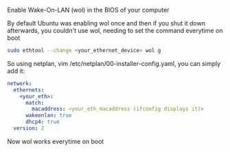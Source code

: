 Enable Wake-On-LAN (wol) in the BIOS of your computer

By default Ubuntu was enabling wol once and then if you shut it down afterwards, you couldn't use wol, needing to set the command everytime on boot
```sh
sudo ethtool --change <your_ethernet_device> wol g
```
So using netplan, vim /etc/netplan/00-installer-config.yaml, you can simply add it:

```yaml
network:
  ethernets:
    <your_eth>:
      match:
        macaddress: <your_eth_macaddress (ifconfig displays it)>
      wakeonlan: true
      dhcp4: true
  version: 2

```
Now wol works everytime on boot
